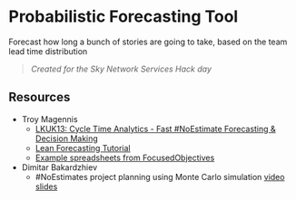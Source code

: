 # Probabilistic Forecasting Tool
Forecast how long a bunch of stories are going to take, based on the team lead time distribution
>*Created for the Sky Network Services Hack day*

## Resources
- Troy Magennis
  - [LKUK13: Cycle Time Analytics - Fast #NoEstimate Forecasting & Decision Making](https://www.youtube.com/watch?v=rNotEf40qUU)
  - [Lean Forecasting Tutorial](http://focusedobjective.com/wp-content/uploads/2013/05/LKNA-2013-Lean-Forecasting-Tutorial-by-Troy-Magennis.pdf)
  - [Example spreadsheets from FocusedObjectives](https://github.com/FocusedObjective/FocusedObjective.Resources)
- Dimitar Bakardzhiev
  - #NoEstimates project planning using Monte Carlo simulation [video](https://www.youtube.com/watch?v=r38a25ak4co) [slides](http://www.slideshare.net/dimiterbak/noestimates-project-planning-using-monte-carlo-simulation)
